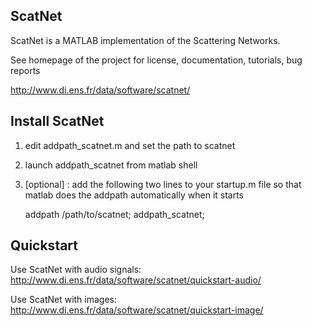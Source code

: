 ScatNet
-------

ScatNet is a MATLAB implementation of the Scattering Networks.

See homepage of the project for license, documentation, tutorials, bug reports

http://www.di.ens.fr/data/software/scatnet/


Install ScatNet
---------------

1. edit addpath_scatnet.m and set the path to scatnet

2. launch addpath_scatnet from matlab shell

3. [optional] : add the following two lines to your startup.m file
so that matlab does the addpath automatically when it starts

	addpath /path/to/scatnet;
	addpath_scatnet;


Quickstart
----------

Use ScatNet with audio signals:
http://www.di.ens.fr/data/software/scatnet/quickstart-audio/

Use ScatNet with images:
http://www.di.ens.fr/data/software/scatnet/quickstart-image/

